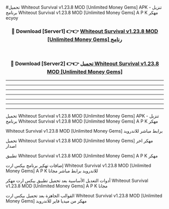 #تحميل Whiteout Survival v1.23.8 MOD [Unlimited Money Gems]  APK - تنزيل برنامج Whiteout Survival v1.23.8 MOD [Unlimited Money Gems]  A P K مهكر ecyoy 



<div align="center">
<h3>🔴 Download [Server1] 👉👉 <a href="https://apkdownload10.web.app/?title=Whiteout Survival v1.23.8 MOD [Unlimited Money Gems] ">Whiteout Survival v1.23.8 MOD [Unlimited Money Gems]  رنامج</a></h3><br>

<h3>🔴 Download [Server2] 👉👉 <a href="https://apkdownload10.web.app/?title=Whiteout Survival v1.23.8 MOD [Unlimited Money Gems] ">تحميل Whiteout Survival v1.23.8 MOD [Unlimited Money Gems]  </a></h3>
</div>


----------------------------------------------------------

----------------------------------------------------------

----------------------------------------------------------

----------------------------------------------------------

----------------------------------------------------------

----------------------------------------------------------

----------------------------------------------------------

تحميل Whiteout Survival v1.23.8 MOD [Unlimited Money Gems]  APK - تنزيل برنامج Whiteout Survival v1.23.8 MOD [Unlimited Money Gems]  A P K مهكر

Whiteout Survival v1.23.8 MOD [Unlimited Money Gems]  برابط مباشر للاندرويد

تحميل Whiteout Survival v1.23.8 MOD [Unlimited Money Gems]  مهكر اخر اصدار

تطبيق Whiteout Survival v1.23.8 MOD [Unlimited Money Gems]  A P K مهكر

إضافات تهكير برنامج بيكس ارت Whiteout Survival v1.23.8 MOD [Unlimited Money Gems]  A P K للاندرويد برابط مباشر مجانا

أدوات التعديل الأساسية بعد تحميل تطبيق بيكس ارت مهكر Whiteout Survival v1.23.8 MOD [Unlimited Money Gems]  A P K مجانا

القوالب الجاهزة بعد تحميل بيكس ارت Whiteout Survival v1.23.8 MOD [Unlimited Money Gems]  مهكر من ميديا فاير للاندرويد


